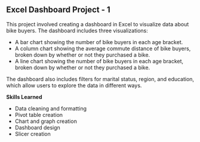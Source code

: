## Excel Dashboard Project - 1

This project involved creating a dashboard in Excel to visualize data about bike buyers. The dashboard includes three visualizations:

* A bar chart showing the number of bike buyers in each age bracket.
* A column chart showing the average commute distance of bike buyers, broken down by whether or not they purchased a bike.
* A line chart showing the number of bike buyers in each age bracket, broken down by whether or not they purchased a bike.

The dashboard also includes filters for marital status, region, and education, which allow users to explore the data in different ways.

**Skills Learned**

* Data cleaning and formatting
* Pivot table creation
* Chart and graph creation
* Dashboard design
* Slicer creation

